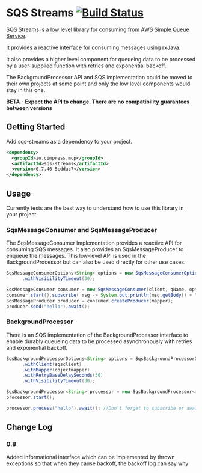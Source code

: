 # SQS Streams [![Build Status](https://travis-ci.org/Cimpress-MCP/sqs-streams.svg?branch=master)](https://travis-ci.org/Cimpress-MCP/sqs-streams)

SQS Streams is a low level library for consuming from AWS [Simple Queue Service](https://aws.amazon.com/sqs/).

It provides a reactive interface for consuming messages using [rxJava](http://reactivex.io/).

It also provides a higher level component for queueing data to be processed by a user-supplied function with retries and exponential backoff.

The BackgroundProcessor API and SQS implementation could be moved to their own projects at some point and only the low level components would stay in this one.

**BETA - Expect the API to change.  There are no compatibility guarantees between versions**

## Getting Started

Add sqs-streams as a dependency to your project.


``` xml
<dependency>
  <groupId>io.cimpress.mcp</groupId>
  <artifactId>sqs-streams</artifactId>
  <version>0.7.46-5cddac7</version>
</dependency>
```


## Usage

Currently tests are the best way to understand how to use this library in your project.

### SqsMessageConsumer and SqsMessageProducer

The SqsMessageConsumer implementation provides a reactive API for consuming SQS messages.  It also provides an SqsMessageProducer to enqueue the messages. This low-level API is used in the BackgroundProcessor but can also be used directly for other use cases.

```java
SqsMessageConsumerOptions<String> options = new SqsMessageConsumerOptions()
      .withVisibilityTimeout(30);

SqsMessageConsumer consumer = new SqsMessageConsumer(client, qName, options);
consumer.start().subscribe( msg -> System.out.println(msg.getBody() + "world");
SqsMessageProducer producer = consumer.createProducer(mapper);
producer.send("hello").await();
```


### BackgroundProcessor

There is an SQS implementation of the BackgroundProcessor interface to enable durably queueing data to be processed asynchronously with retries and exponential backoff.

```java
SqsBackgroundProcessorOptions<String> options = SqsBackgroundProcessorOptions.fromFunction("mytask", (input) -> System.out.println(input + "world"), String.class)
      .withClient(sqsclient)
      .withMapper(objectmapper)
      .withRetryBaseDelaySeconds(30)
      .withVisibilityTimeout(30);

SqsBackgroundProcessor<String> processor = new SqsBackgroundProcessor<>(options);
processor.start();

processor.process("hello").await(); //Don't forget to subscribe or await to the Completable result
```

## Change Log

### 0.8

Added informational interface which can be implemented by thrown exceptions so that when they cause backoff, the backoff log can say why